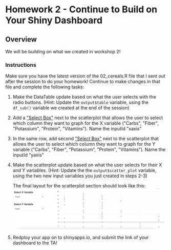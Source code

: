 # Homework 2 - Continue to Build on Your Shiny Dashboard

## Overview
We will be building on what we created in workshop 2! 

### Instructions
Make sure you have the latest version of the 02_cereals.R file that I sent out after the session to do your homework! Continue to make changes in that file and complete the following tasks:

1. Make the DataTable update based on what the user selects with the radio buttons. (Hint: Update the `output$table` variable, using the `df_sub()` variable we created at the end of the session)

2. Add a ["Select Box"](https://shiny.posit.co/r/gallery/widgets/widget-gallery/) next to the scatterplot that allows the user to select which column they want to graph for the X variable ("Carbs", "Fiber", "Potassium", "Protein", "Vitamins"). Name the inputId "xaxis"

3. In the same row, add second ["Select Box"](https://shiny.posit.co/r/gallery/widgets/widget-gallery/) next to the scatterplot that allows the user to select which column they want to graph for the Y variable ("Carbs", "Fiber", "Potassium", "Protein", "Vitamins"). Name the inputId "yaxis"

4. Make the scatterplot update based on what the user selects for their X and Y variables. (Hint: Update the the `output$scatter_plot` variable, using the two new input variables you just created in steps 2-3)

    The final layout for the scatterplot section should look like this:
    ![scatter_layout](scatter_instructions.png)

5. Redploy your app on to shinyapps.io, and submit the link of your dashboard to the TA!
